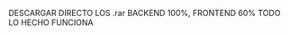 DESCARGAR DIRECTO LOS .rar                        BACKEND 100%, FRONTEND 60% TODO LO HECHO FUNCIONA
